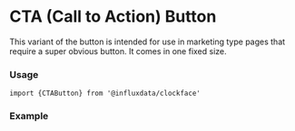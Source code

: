 # CTA (Call to Action) Button

This variant of the button is intended for use in marketing type pages that require a super obvious button. It comes in one fixed size. 

### Usage
```tsx
import {CTAButton} from '@influxdata/clockface'
```

### Example
<!-- STORY -->

<!-- STORY HIDE START -->

<!-- STORY HIDE END -->

<!-- PROPS -->
